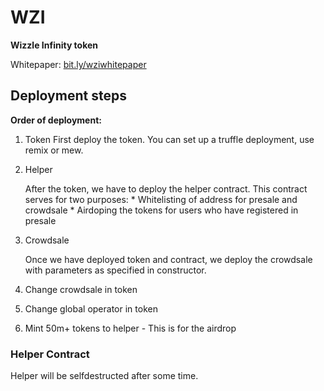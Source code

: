 # WZI

**Wizzle Infinity token**

Whitepaper: [bit.ly/wziwhitepaper](https://bit.ly/wziwhitepaper)


## Deployment steps


**Order of deployment:**

1. Token
    First deploy the token. You can set up a truffle deployment, use remix or mew.

2. Helper

    After the token, we have to deploy the helper contract.
    This contract serves for two purposes: 
        * Whitelisting of address for presale and crowdsale
        * Airdoping the tokens for users who have registered in presale
    
3. Crowdsale

    Once we have deployed token and contract, we deploy the crowdsale with parameters as specified in constructor.

4. Change crowdsale in token
5. Change global operator in token

6. Mint 50m+ tokens to helper - This is for the airdrop


### Helper Contract
Helper will be selfdestructed after some time.